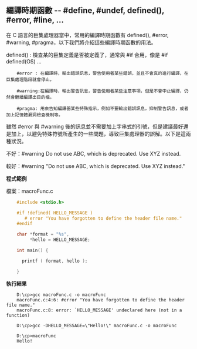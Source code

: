 ## 編譯時期函數 -- #define, #undef, defined(), #error, #line, …



在 C 語言的巨集處理器當中，常用的編譯時期函數有 defined(), #error, #warning, #pragma，以下我們將介紹這些編譯時期函數的用法。

defined() : 檢查某的巨集定義是否被定義了，通常與 #if 合用，像是 #if defined(OS) ...

```
    #error : 在編譯時，輸出錯誤訊息，警告使用者某些錯誤，並且不會真的進行編譯，在巨集處理階段就會停止。

    #warning:在編譯時，輸出警告訊息，警告使用者某些注意事項，但是不會中止編譯，仍然會繼續編譯出目的檔。

    #pragma: 用來告知編譯器某些特殊指示，例如不要輸出錯誤訊息，抑制警告訊息，或者加上記憶體漏洞檢查機制等。
```

雖然 #error 與 #warning 後的訊息並不需要加上字串式的引號，但是建議最好還是加上，以避免特殊符號所產生的一些問題，導致巨集處理器的誤解。以下是這兩種狀況。

不好：#warning Do not use ABC, which is deprecated. Use XYZ instead.

較好：#warning "Do not use ABC, which is deprecated. Use XYZ instead."

**程式範例**

檔案：macroFunc.c

```C
    #include <stdio.h>

    #if !defined( HELLO_MESSAGE )
       # error "You have forgotten to define the header file name."
    #endif

    char *format = "%s",
         *hello = HELLO_MESSAGE;

    int main() {

      printf ( format, hello );

    }
```

**執行結果**

```
    D:\cp>gcc macroFunc.c -o macroFunc
    macroFunc.c:4:6: #error "You have forgotten to define the header file name."
    macroFunc.c:8: error: `HELLO_MESSAGE' undeclared here (not in a function)

    D:\cp>gcc -DHELLO_MESSAGE=\"Hello!\" macroFunc.c -o macroFunc

    D:\cp>macroFunc
    Hello!
```